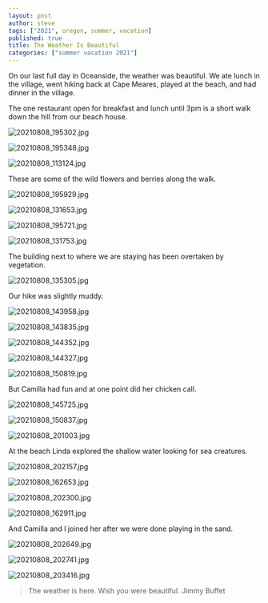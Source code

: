 ```yaml
---
layout: post
author: steve
tags: ["2021", oregon, summer, vacation]
published: true
title: The Weather Is Beautiful
categories: ["summer vacation 2021"]
---
```

On our last full day in Oceanside, the weather was beautiful.  We ate lunch in the village, went hiking back at Cape Meares, played at the beach, and had dinner in the village.  

The one restaurant open for breakfast and lunch until 3pm is a short walk down the hill from our beach house.  

![20210808_195302.jpg]({{site.baseurl}}/assets/media/20210808_195302.jpg)

![20210808_195348.jpg]({{site.baseurl}}/assets/media/20210808_195348.jpg)

![20210808_113124.jpg]({{site.baseurl}}/assets/media/20210808_113124.jpg)

These are some of the wild flowers and berries along the walk.  

![20210808_195929.jpg]({{site.baseurl}}/assets/media/20210808_195929.jpg)

![20210808_131653.jpg]({{site.baseurl}}/assets/media/20210808_131653.jpg)

![20210808_195721.jpg]({{site.baseurl}}/assets/media/20210808_195721.jpg)

![20210808_131753.jpg]({{site.baseurl}}/assets/media/20210808_131753.jpg)

The building next to where we are staying has been overtaken by vegetation.  

![20210808_135305.jpg]({{site.baseurl}}/assets/media/20210808_135305.jpg)

Our hike was slightly muddy.  

![20210808_143958.jpg]({{site.baseurl}}/assets/media/20210808_143958.jpg)

![20210808_143835.jpg]({{site.baseurl}}/assets/media/20210808_143835.jpg)

![20210808_144352.jpg]({{site.baseurl}}/assets/media/20210808_144352.jpg)

![20210808_144327.jpg]({{site.baseurl}}/assets/media/20210808_144327.jpg)

![20210808_150819.jpg]({{site.baseurl}}/assets/media/20210808_150819.jpg)

But Camilla had fun and at one point did her chicken call.  

![20210808_145725.jpg]({{site.baseurl}}/assets/media/20210808_145725.jpg)

![20210808_150837.jpg]({{site.baseurl}}/assets/media/20210808_150837.jpg)

![20210808_201003.jpg]({{site.baseurl}}/assets/media/20210808_201003.jpg)

At the beach Linda explored the shallow water looking for sea creatures.  

![20210808_202157.jpg]({{site.baseurl}}/assets/media/20210808_202157.jpg)

![20210808_162653.jpg]({{site.baseurl}}/assets/media/20210808_162653.jpg)

![20210808_202300.jpg]({{site.baseurl}}/assets/media/20210808_202300.jpg)

![20210808_162911.jpg]({{site.baseurl}}/assets/media/20210808_162911.jpg)

And Camilla and I joined her after we were done playing in the sand.  

![20210808_202649.jpg]({{site.baseurl}}/assets/media/20210808_202649.jpg)

![20210808_202741.jpg]({{site.baseurl}}/assets/media/20210808_202741.jpg)

![20210808_203416.jpg]({{site.baseurl}}/assets/media/20210808_203416.jpg)

>The weather is here.
>Wish you were beautiful.
>Jimmy Buffet
